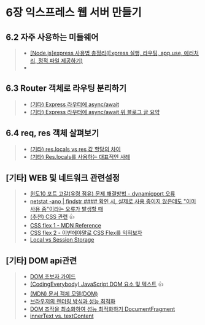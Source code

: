 
# 6장 익스프레스 웹 서버 만들기

## 6.2 자주 사용하는 미들웨어
>- [[Node.js]express 사용법 총정리(Express 실행, 라우팅, app.use, 에러처리, 정적 파일 제공하기)](https://m.blog.naver.com/hj_kim97/222913693753)
>- 

## 6.3 Router 객체로 라우팅 분리하기
>- [(기타) Express 라우터에 async/await](https://sustainable-dev.tistory.com/79)
>- [(기타) Express 라우터에 async/await 위 블로그 글 요약](https://github.com/ykbyeon/Javascript/blob/main/Node.js_TextBook/ch6/README_Express_Router_AsyncAwait.md)

## 6.4 req, res 객체 살펴보기
>- [(기타) res.locals vs res 값 할당의  차이](https://stackoverflow.com/q/24072333/28188826)
>- [(기타) Res.locals를 사용하는 대표적인 사례](https://github.com/ykbyeon/Javascript/blob/main/Node.js_TextBook/ch6/README_res.local_Usage.md)

## [기타] WEB 및 네트워크 관련설정
>- [윈도10 포트 고갈(유령 점유) 문제 해결방법 - dynamicport 오류](https://github.com/ykbyeon/Javascript/blob/main/Node.js_TextBook/ch6/README_dynamicport_issue.md)
>- [netstat -ano | findstr #### 확인 시, 실제로 사용 중이지 않은데도 "이미 사용 중"이라는 오류가 발생할 때](https://github.com/ykbyeon/Javascript/blob/main/Node.js_TextBook/ch6/README_excluded_port_range.md)
>- [(추천) CSS 관련](https://devjiraynor.github.io/2022-03-28-css-order-list/) :+1:
>- [CSS flex 1 - MDN Reference](https://developer.mozilla.org/ko/docs/Web/CSS/flex)
>- [CSS flex 2 - 이번에야말로 CSS Flex를 익혀보자](https://studiomeal.com/archives/197)
>- [Local vs Session Storage](https://inpa.tistory.com/entry/JS-%F0%9F%93%9A-localStorage-sessionStorage)

## [기타] DOM api관련
>- [DOM 초보자 가이드](https://creativevista.tistory.com/entry/Javascript%EC%9E%90%EB%B0%94%EC%8A%A4%ED%81%AC%EB%A6%BD%ED%8A%B8-DOM-%EB%A7%88%EC%8A%A4%ED%84%B0%ED%95%98%EA%B8%B0-%EC%B4%88%EB%B3%B4%EC%9E%90%EB%A5%BC-%EC%9C%84%ED%95%9C-%EC%99%84%EB%B2%BD-%EA%B0%80%EC%9D%B4%EB%93%9C)
>- [(CodingEverybody) JavaScript DOM 요소 및 텍스트](https://codingeverybody.kr/category/javascript/javascript-dom/) :+1:
>- [(MDN) 문서 객체 모델(DOM)](https://developer.mozilla.org/ko/docs/Web/API/Document_Object_Model)
>- [브라우저의 렌더링 방식과 성능 최적화](https://velog.io/@yerim1935/%EB%B8%8C%EB%9D%BC%EC%9A%B0%EC%A0%80%EC%9D%98-%EB%A0%8C%EB%8D%94%EB%A7%81-%EB%B0%A9%EC%8B%9D%EA%B3%BC-%EC%84%B1%EB%8A%A5-%EC%B5%9C%EC%A0%81%ED%99%94)
>- [DOM 조작을 최소화하여 성능 최적화하기 DocumentFragment](https://kimfield.tistory.com/entry/DOM-%EC%A1%B0%EC%9E%91%EC%9D%84-%EC%B5%9C%EC%86%8C%ED%99%94%ED%95%98%EC%97%AC-%EC%84%B1%EB%8A%A5-%EC%B5%9C%EC%A0%81%ED%99%94%ED%95%98%EA%B8%B0-DocumentFragment)
>- [innerText vs. textContent](https://kellegous.com/j/2013/02/27/innertext-vs-textcontent/)
